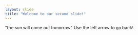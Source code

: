 ```yaml
---
layout: slide
title: "Welcome to our second slide!"
---
```

"the sun will come out tomorrow"
Use the left arrow to go back!
